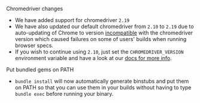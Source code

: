 Chromedriver changes

* We have added support for chromedriver `2.19`
* We have also updated our default chromedriver from `2.10` to `2.19` due to auto-updating of Chrome to version [incompatible](https://stackoverflow.com/questions/32792739/selenium-unexpectedly-having-issues) with the chromedriver version which caused failures on some of users' builds when running browser specs.
* If you wish to continue using `2.10`, just set the `CHROMEDRIVER_VERSION` environment variable and have a look at our [docs for more info](https://docs.snap-ci.com/the-ci-environment/testing-with-browsers/#using-chromedriver).

Put bundled gems on PATH

* `bundle install` will now automatically generate binstubs and put them on PATH so that you can use them in your builds without having to type `bundle exec` before running your binary.
